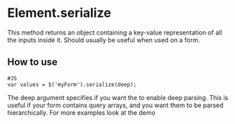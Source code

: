 Element.serialize
========
This method returns an object containing a key-value representation of all the inputs inside it. Should usually be useful when used on a form.

How to use
----------

    #JS
    var values = $('myForm').serialize(deep);
    
The deep argument specifies if you want the to enable deep parsing. This is useful if your form contains query arrays, and you want them to be parsed hierarchically.
For more examples look at the demo